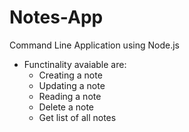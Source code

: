 # Notes-App
Command Line Application using Node.js
- Functinality avaiable are:
  - Creating a note
  - Updating a note
  - Reading a note
  - Delete a note
  - Get list of all notes
